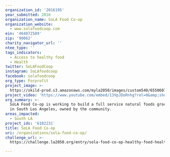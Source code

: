```yaml
---
organization_id: '2016195'
year_submitted: 2016
organization_name: SoLA Food Co-op
organization_website:
  - www.solafoodcoop.com
ein: '464872589'
zip: '90062'
charity_navigator_url: ''
ntee_type: ''
tags_indicators:
  - Access to healthy food
  - Health
twitter: SoLAFoodCoop
instagram: SoLAfoodcoop
facebook: solafoodcoop
org_type: Forprofit
project_image: >-
  https://skild-prod.s3.amazonaws.com/myla2050/images/custom540/6550607705741-team91.jpg
project_video: 'https://www.youtube.com/embed/13VpJDoRnhg?rel=0&amp;showinfo=0'
org_summary: >-
  SoLA Food Co-op is working to build a full service natural foods grocery store
  in South Los Angeles, owned by the community.
areas_impacted:
  - South LA
project_ids: '6102231'
title: SoLA Food Co-op
uri: /organizations/sola-food-co-op/
challenge_url: >-
  https://challenge.la2050.org/entry/sola-food-co-op-healthy-food-healthy-living-and-community-economic-empowerment

---
```

